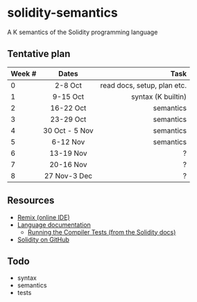 # solidity-semantics
A K semantics of the Solidity programming language

## Tentative plan

| Week # | Dates           | Task               |
| -------|:---------------:| -----------------------------:|
| 0      | 2-8 Oct         | read docs, setup, plan etc.   |
| 1      | 9-15 Oct        | syntax (K builtin) |
| 2      | 16-22 Oct       | semantics          |
| 3      | 23-29 Oct       | semantics          |
| 4      | 30 Oct - 5 Nov  | semantics          |
| 5      | 6-12 Nov        | semantics          |
| 6      | 13-19 Nov       | ?                  |
| 7      | 20-16 Nov       | ?                  |
| 8      | 27 Nov-3 Dec    | ?                  |

## Resources
* [Remix (online IDE)](https://ethereum.github.io/browser-solidity/#version=soljson-v0.4.17+commit.bdeb9e52.js)
* [Language documentation](https://solidity.readthedocs.io/en/develop/index.html)
    * [Running the Compiler Tests (from the Solidity docs)](http://solidity.readthedocs.io/en/develop/contributing.html#running-the-compiler-tests)
* [Solidity on GitHub](https://github.com/ethereum/solidity)

## Todo
* syntax
* semantics
* tests